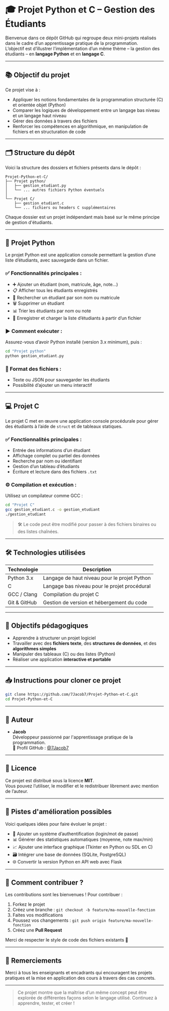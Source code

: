 # 🎓 Projet Python et C – Gestion des Étudiants

Bienvenue dans ce dépôt GitHub qui regroupe deux mini-projets réalisés dans le cadre d’un apprentissage pratique de la programmation.  
L’objectif est d’illustrer l’implémentation d’un même thème – la gestion des étudiants – en **langage Python** et en **langage C**.

---

## 📚 Objectif du projet

Ce projet vise à :

- Appliquer les notions fondamentales de la programmation structurée (C) et orientée objet (Python)
- Comparer les logiques de développement entre un langage bas niveau et un langage haut niveau
- Gérer des données à travers des fichiers
- Renforcer les compétences en algorithmique, en manipulation de fichiers et en structuration de code

---

## 🗂️ Structure du dépôt

Voici la structure des dossiers et fichiers présents dans le dépôt :

```
Projet-Python-et-C/
├── Projet python/
│   ├── gestion_etudiant.py
│   └── ... autres fichiers Python éventuels
│
└── Projet C/
    ├── gestion_etudiant.c
    └── ... fichiers ou headers C supplémentaires
```

Chaque dossier est un projet indépendant mais basé sur le même principe de gestion d'étudiants.

---

## 🐍 Projet Python

Le projet Python est une application console permettant la gestion d’une liste d’étudiants, avec sauvegarde dans un fichier.

### ✅ Fonctionnalités principales :
- ➕ Ajouter un étudiant (nom, matricule, âge, note…)
- 📋 Afficher tous les étudiants enregistrés
- 🔎 Rechercher un étudiant par son nom ou matricule
- 🗑️ Supprimer un étudiant
- 📊 Trier les étudiants par nom ou note
- 💾 Enregistrer et charger la liste d’étudiants à partir d’un fichier

### ▶️ Comment exécuter :
Assurez-vous d’avoir Python installé (version 3.x minimum), puis :

```bash
cd "Projet python"
python gestion_etudiant.py
```

### 📁 Format des fichiers :
- Texte ou JSON pour sauvegarder les étudiants
- Possibilité d’ajouter un menu interactif

---

## 💻 Projet C

Le projet C met en œuvre une application console procédurale pour gérer des étudiants à l’aide de `struct` et de tableaux statiques.

### ✅ Fonctionnalités principales :
- Entrée des informations d’un étudiant
- Affichage complet ou partiel des données
- Recherche par nom ou identifiant
- Gestion d’un tableau d’étudiants
- Écriture et lecture dans des fichiers `.txt`

### ⚙️ Compilation et exécution :
Utilisez un compilateur comme GCC :

```bash
cd "Projet C"
gcc gestion_etudiant.c -o gestion_etudiant
./gestion_etudiant
```

> 🛠️ Le code peut être modifié pour passer à des fichiers binaires ou des listes chaînées.

---

## 🛠️ Technologies utilisées

| Technologie     | Description                                      |
|-----------------|--------------------------------------------------|
| Python 3.x      | Langage de haut niveau pour le projet Python     |
| C               | Langage bas niveau pour le projet procédural     |
| GCC / Clang     | Compilation du projet C                          |
| Git & GitHub    | Gestion de version et hébergement du code        |

---

## 🎯 Objectifs pédagogiques

- Apprendre à structurer un projet logiciel
- Travailler avec des **fichiers texte**, des **structures de données**, et des **algorithmes simples**
- Manipuler des tableaux (C) ou des listes (Python)
- Réaliser une application **interactive et portable**

---

## 📥 Instructions pour cloner ce projet

```bash
git clone https://github.com/7Jacob7/Projet-Python-et-C.git
cd Projet-Python-et-C
```

---

## 📌 Auteur

- **Jacob**  
  Développeur passionné par l'apprentissage pratique de la programmation.  
  🔗 Profil GitHub : [@7Jacob7](https://github.com/7Jacob7)

---

## 📜 Licence

Ce projet est distribué sous la licence **MIT**.  
Vous pouvez l’utiliser, le modifier et le redistribuer librement avec mention de l’auteur.

---

## 🚀 Pistes d'amélioration possibles

Voici quelques idées pour faire évoluer le projet :

- 🔐 Ajouter un système d’authentification (login/mot de passe)
- 📊 Générer des statistiques automatiques (moyenne, note max/min)
- 📈 Ajouter une interface graphique (Tkinter en Python ou SDL en C)
- 🗃️ Intégrer une base de données (SQLite, PostgreSQL)
- 🌐 Convertir la version Python en API web avec Flask

---

## 🤝 Comment contribuer ?

Les contributions sont les bienvenues ! Pour contribuer :

1. Forkez le projet
2. Créez une branche : `git checkout -b feature/ma-nouvelle-fonction`
3. Faites vos modifications
4. Poussez vos changements : `git push origin feature/ma-nouvelle-fonction`
5. Créez une **Pull Request**

Merci de respecter le style de code des fichiers existants 🙏

---

## 🙏 Remerciements

Merci à tous les enseignants et encadrants qui encouragent les projets pratiques et la mise en application des cours à travers des cas concrets.

---

> Ce projet montre que la maîtrise d’un même concept peut être explorée de différentes façons selon le langage utilisé. Continuez à apprendre, tester, et créer !

